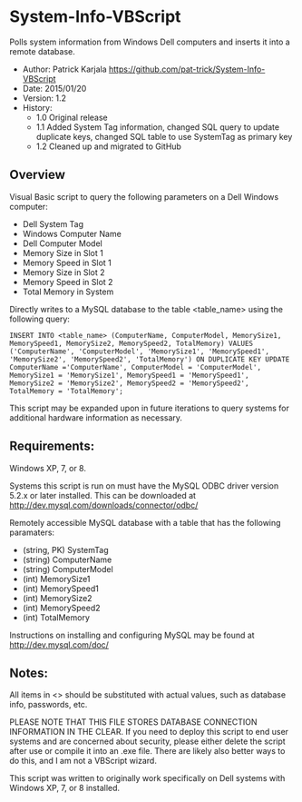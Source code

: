 # System-Info-VBScript
Polls system information from Windows Dell computers and inserts it into a remote database.

* Author:  Patrick Karjala https://github.com/pat-trick/System-Info-VBScript
* Date:  2015/01/20
* Version:  1.2
* History:
  * 1.0 Original release
  * 1.1 Added System Tag information, changed SQL query to update duplicate keys, changed SQL table to use SystemTag as primary key
  * 1.2 Cleaned up and migrated to GitHub

## Overview

Visual Basic script to query the following parameters on a Dell Windows computer:

* Dell System Tag
* Windows Computer Name
* Dell Computer Model
* Memory Size in Slot 1
* Memory Speed in Slot 1
* Memory Size in Slot 2
* Memory Speed in Slot 2
* Total Memory in System

Directly writes to a MySQL database to the table <table_name> using the following query:

`INSERT INTO <table_name> (ComputerName, ComputerModel, MemorySize1, MemorySpeed1, MemorySize2,
      MemorySpeed2, TotalMemory) VALUES ('ComputerName', 'ComputerModel', 'MemorySize1', 'MemorySpeed1',
      'MemorySize2', 'MemorySpeed2', 'TotalMemory')
ON DUPLICATE KEY UPDATE ComputerName ='ComputerName', ComputerModel = 'ComputerModel',
      MemorySize1 = 'MemorySize1', MemorySpeed1 = 'MemorySpeed1', MemorySize2 = 'MemorySize2',
      MemorySpeed2 = 'MemorySpeed2', TotalMemory = 'TotalMemory';`

This script may be expanded upon in future iterations to query systems for
additional hardware information as necessary.

## Requirements:

Windows XP, 7, or 8.

Systems this script is run on must have the MySQL ODBC driver version 5.2.x or later installed.
This can be downloaded at http://dev.mysql.com/downloads/connector/odbc/

Remotely accessible MySQL database with a table that has the following paramaters:

* (string, PK) SystemTag
* (string) ComputerName
* (string) ComputerModel
* (int) MemorySize1
* (int) MemorySpeed1
* (int) MemorySize2
* (int) MemorySpeed2
* (int) TotalMemory

Instructions on installing and configuring MySQL may be found at http://dev.mysql.com/doc/

## Notes: 

All items in <> should be substituted with actual values, such as database info, passwords, etc.

PLEASE NOTE THAT THIS FILE STORES DATABASE CONNECTION INFORMATION IN THE CLEAR.
If you need to deploy this script to end user systems and are concerned about security,
please either delete the script after use or compile it into an .exe file.  There
are likely also better ways to do this, and I am not a VBScript wizard.

This script was written to originally work specifically on Dell systems with Windows XP, 7, or 8 installed.

